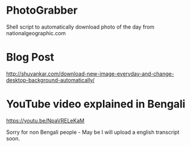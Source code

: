 # PhotoGrabber
Shell script to automatically download photo of the day from nationalgeographic.com

# Blog Post
http://shuvankar.com/download-new-image-everyday-and-change-desktop-background-automatically/

# YouTube video explained in Bengali
https://youtu.be/NpaVRELeKaM

Sorry for non Bengali people - May be I will upload a english transcript soon.
